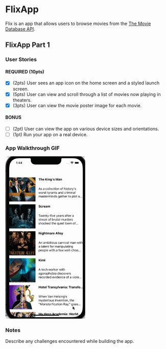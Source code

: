 # FlixApp

Flix is an app that allows users to browse movies from the [The Movie Database API](http://docs.themoviedb.apiary.io/#).

## FlixApp Part 1

### User Stories

#### REQUIRED (10pts)
- [X] (2pts) User sees an app icon on the home screen and a styled launch screen.
- [X] (5pts) User can view and scroll through a list of movies now playing in theaters.
- [X] (3pts) User can view the movie poster image for each movie.

#### BONUS
- [ ] (2pt) User can view the app on various device sizes and orientations.
- [ ] (1pt) Run your app on a real device.

### App Walkthrough GIF

<img src="https://github.com/dhvanibhatt3/Flix_App/blob/main/mywalkthrough.gif" width=250><br>

### Notes
Describe any challenges encountered while building the app.
